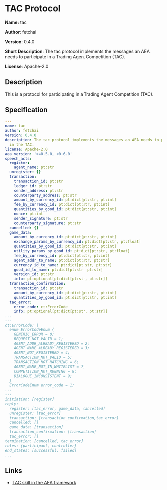 # TAC Protocol

**Name:** tac

**Author**: fetchai

**Version**: 0.4.0

**Short Description**: The tac protocol implements the messages an AEA needs to participate in a Trading Agent Competition (TAC).

**License**: Apache-2.0

## Description

This is a protocol for participating in a Trading Agent Competition (TAC). 

## Specification

```yaml
---
name: tac
author: fetchai
version: 0.4.0
description: The tac protocol implements the messages an AEA needs to participate
  in the TAC.
license: Apache-2.0
aea_version: '>=0.5.0, <0.6.0'
speech_acts:
  register:
    agent_name: pt:str
  unregister: {}
  transaction:
    transaction_id: pt:str
    ledger_id: pt:str
    sender_address: pt:str
    counterparty_address: pt:str
    amount_by_currency_id: pt:dict[pt:str, pt:int]
    fee_by_currency_id: pt:dict[pt:str, pt:int]
    quantities_by_good_id: pt:dict[pt:str, pt:int]
    nonce: pt:int
    sender_signature: pt:str
    counterparty_signature: pt:str
  cancelled: {}
  game_data:
    amount_by_currency_id: pt:dict[pt:str, pt:int]
    exchange_params_by_currency_id: pt:dict[pt:str, pt:float]
    quantities_by_good_id: pt:dict[pt:str, pt:int]
    utility_params_by_good_id: pt:dict[pt:str, pt:float]
    fee_by_currency_id: pt:dict[pt:str, pt:int]
    agent_addr_to_name: pt:dict[pt:str, pt:str]
    currency_id_to_name: pt:dict[pt:str, pt:str]
    good_id_to_name: pt:dict[pt:str, pt:str]
    version_id: pt:str
    info: pt:optional[pt:dict[pt:str, pt:str]]
  transaction_confirmation:
    transaction_id: pt:str
    amount_by_currency_id: pt:dict[pt:str, pt:int]
    quantities_by_good_id: pt:dict[pt:str, pt:int]
  tac_error:
    error_code: ct:ErrorCode
    info: pt:optional[pt:dict[pt:str, pt:str]]
...
---
ct:ErrorCode: |
  enum ErrorCodeEnum {
    GENERIC_ERROR = 0;
    REQUEST_NOT_VALID = 1;
    AGENT_ADDR_ALREADY_REGISTERED = 2;
    AGENT_NAME_ALREADY_REGISTERED = 3;
    AGENT_NOT_REGISTERED = 4;
    TRANSACTION_NOT_VALID = 5;
    TRANSACTION_NOT_MATCHING = 6;
    AGENT_NAME_NOT_IN_WHITELIST = 7;
    COMPETITION_NOT_RUNNING = 8;
    DIALOGUE_INCONSISTENT = 9;
  }
  ErrorCodeEnum error_code = 1;
...
---
initiation: [register]
reply:
  register: [tac_error, game_data, cancelled]
  unregister: [tac_error]
  transaction: [transaction_confirmation,tac_error]
  cancelled: []
  game_data: [transaction]
  transaction_confirmation: [transaction]
  tac_error: []
termination: [cancelled, tac_error]
roles: {participant, controller}
end_states: [successful, failed]
...
```

## Links

* <a href="https://docs.fetch.ai/aea/tac-skills/" target=_blank>TAC skill in the AEA framework</a>